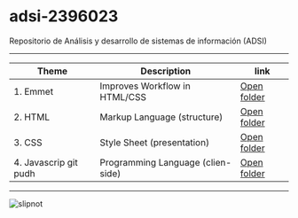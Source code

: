 # adsi-2396023
Repositorio de Análisis y desarrollo de sistemas de información (ADSI)

---

| Theme | Description | link 
| ---- | ---- | ---- |
| 1. Emmet    | Improves Workflow in HTML/CSS     | [Open folder](01-emmet/)     |
| 2. HTML     | Markup Language (structure)       | [Open folder](02-html/)      |
| 3. CSS      | Style Sheet (presentation)        | [Open folder](03-CSS/)       |
| 4. Javascrip git pudh | Programming Language (clien-side) | [Open folder](04-javascrip/) | 

---

![slipnot](https://www.todorock.com/wp-content/uploads/2019/01/slipknot.jpg)

